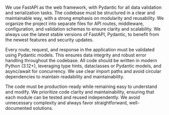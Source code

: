 We use FastAPI as the web framework, with Pydantic for all data validation and serialization tasks. The codebase must be structured in a clear and maintainable way, with a strong emphasis on modularity and reusability. We organize the project into separate files for API routes, middleware, configuration, and validation schemas to ensure clarity and scalability. We always use the latest stable versions of FastAPI, Pydantic, to benefit from the newest features and security updates.

Every route, request, and response in the application must be validated using Pydantic models. This ensures data integrity and robust error handling throughout the codebase. All code should be written in modern Python (3.12+), leveraging type hints, dataclasses or Pydantic models, and async/await for concurrency. We use clear import paths and avoid circular dependencies to maintain readability and maintainability.

The code must be production-ready while remaining easy to understand and modify. We prioritize code clarity and maintainability, ensuring that each module can be tested and reused independently. We avoid unnecessary complexity and always favor straightforward, well-documented solutions.
